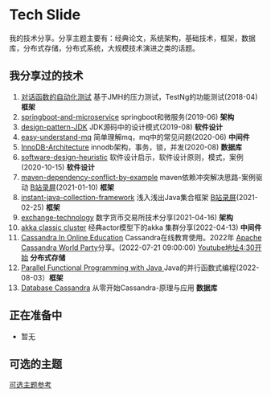 # Tech Slide
我的技术分享。分享主题主要有：经典论文，系统架构，基础技术，框架，数据库，分布式存储，分布式系统，大规模技术演进之类的话题。



## 我分享过的技术

1. [对话函数的自动化测试](https://github.com/xiaozhiliaoo/animal-shark) 基于JMH的压力测试，TestNg的功能测试(2018-04)  **框架**
2. [springboot-and-microservice](springboot-and-microservice.pptx) springboot和微服务(2019-06)   **架构**
3. [design-pattern-JDK](design-pattern-JDK.pptx) JDK源码中的设计模式(2019-08)  **软件设计**
4. [easy-understand-mq](easy-understand-mq.pptx) 简单理解mq，mq中的常见问题(2020-06) **中间件**
5. [InnoDB-Architecture](InnoDB-Architecture.pptx) innodb架构，事务，锁，并发(2020-08) **数据库**
6. [software-design-heuristic](software-design-heuristic.pptx) 软件设计启示，软件设计原则，模式，案例(2020-10-15) **软件设计**
7. [maven-dependency-conflict-by-example](maven-dependency-conflict-by-example.pptx) maven依赖冲突解决思路-案例驱动  [B站录屏](https://www.bilibili.com/video/BV1Uy4y127xE)(2021-01-10) **框架**
8. [instant-java-collection-framework](instant-jcf.pptx)  浅入浅出Java集合框架 [B站录屏](https://www.bilibili.com/video/BV18A411M7uM)(2021-02-25) **框架**
9. [exchange-technology](exchange-technology.pptx) 数字货币交易所技术分享(2021-04-16) **架构**
9. [akka classic cluster](akka-classic-cluster.pptx) 经典actor模型下的akka 集群分享(2022-04-13) **中间件** 
9. [Cassandra In Online Education](cassandra_in_online_education.pptx) Cassandra在线教育使用。2022年 [Apache Cassandra World Party](https://www.cassandraworldparty.org/)分享。(2022-07-21 09:00:00)   [Youtube地址4:30开始](https://www.youtube.com/watch?v=_kkx8f96j0M) **分布式存储**
9. [Parallel Functional Programming with Java ](Parallel-Functional-Programming-with-Java.pdf)  Java的并行函数式编程(2022-08-03）**框架**
9. [Database Cassandra](Database-Cassandra.pptx) 从零开始Cassandra-原理与应用 **数据库**


## 正在准备中
- 暂无

## 可选的主题

[可选主题参考](prepare/)